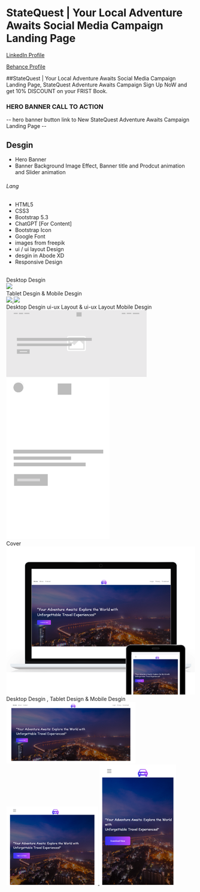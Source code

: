 # StateQuest | Your Local Adventure Awaits Social Media Campaign Landing Page
<a href="https://www.linkedin.com/in/dharmendraverma95/" target="_blank">LinkedIn Profile </a>

<a href="https://www.behance.net/dhirukumar" target="_blank">Behance Profile </a>

##StateQuest | Your Local Adventure Awaits Social Media Campaign Landing Page, StateQuest Adventure Awaits Campaign Sign Up NoW and get 10% DISCOUNT on your FRIST Book.

### HERO BANNER CALL TO ACTION
-- hero banner button link to New StateQuest Adventure Awaits Campaign Landing Page --

## Desgin 
<ul>
  <li>Hero Banner</li>
  <li>Banner Background Image Effect, Banner title and Prodcut animation and Slider animation </li>
</ul>

###### Lang
<ul>
  <li>HTML5</li>
  <li>CSS3</li>
  <li>Bootstrap 5.3</li>
  <li>ChatGPT [For Content]</li>
  <li>Bootstrap Icon</li>
  <li>Google Font</li>
  <li>images from freepik</li>
  <li>ui / ui layout Design</li>
  <li>desgin in Abode XD</li>
  <li>Responsive Design</li>
</ul>


<br>
<span>Desktop Desgin</span><br/>
<a href="https://www.behance.net/gallery/213864383/StateQuest-Landing-Page" target="_blank" >
<img src="./desktop-design.gif" width="575px"/>
</a>
<br />
<span>Tablet Desgin </span> & <span> Mobile Desgin</span><br/>
<a href="https://www.behance.net/gallery/213864383/StateQuest-Landing-Page" target="_blank" >
<img src="./tablet-design.gif" width="245px"/>
</a>
<a href="https://www.behance.net/gallery/213864383/StateQuest-Landing-Page" target="_blank" >
<img src="./mboile-design.gif" width="225px"/>
</a>
 <br />
<span>Desktop Desgin ui-ux Layout </span> & <span> ui-ux Layout Mobile Desgin</span><br/>
<a href="https://www.behance.net/gallery/213864383/StateQuest-Landing-Page" target="_blank" >
<img src="./desktop-ui-ux-layout.png" width="375px"/>
</a>
<a href="https://www.behance.net/gallery/213864383/StateQuest-Landing-Page" target="_blank" >
<img src="./mboile-ui-ux-layout.png" width="275px"/>
</a><br />
<span>Cover</span><br/>
<a href="https://www.behance.net/gallery/213864383/StateQuest-Landing-Page" target="_blank" >
<img src="./cover.png" width="575px"/>
</a>
 <br />
<span>Desktop Desgin </span> , <span>Tablet Design</span> & <span> Mobile Desgin</span><br/>
<a href="https://www.behance.net/gallery/213864383/StateQuest-Landing-Page" target="_blank" >
<img src="./desktop-design.png" width="345px"/>
</a>
<a href="https://www.behance.net/gallery/213864383/StateQuest-Landing-Page" target="_blank" >
<img src="./tablet-design.png" width="245px"/>
</a>
<a href="https://www.behance.net/gallery/213864383/StateQuest-Landing-Page" target="_blank" >
<img src="./mboile-design.png" width="205px"/>
</a>
